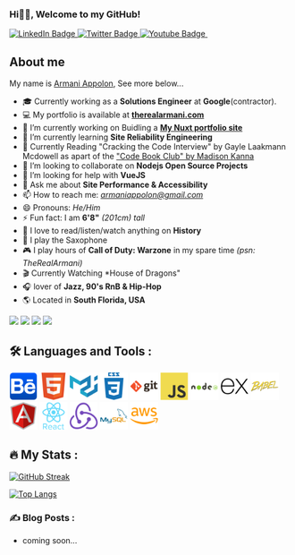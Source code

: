 ### Hi👋🏾, Welcome to my GitHub!

<div id="badges">
  <a href="https://www.linkedin.com/in/armaniappolon/">
    <img src="https://img.shields.io/badge/LinkedIn-blue?style=for-the-badge&logo=linkedin&logoColor=white" alt="LinkedIn Badge"/>
  </a>
  <a href="https://twitter.com/TheRealArmani">
    <img src="https://img.shields.io/badge/Twitter-blue?style=for-the-badge&logo=twitter&logoColor=white" alt="Twitter Badge"/>
  </a>
  <a href="https://www.youtube.com/channel/UCPzIOjfO9LtgDfnoUAUYuAQ)L">
    <img src="https://img.shields.io/badge/YouTube-red?style=for-the-badge&logo=youtube&logoColor=white" alt="Youtube Badge"/>
  </a>
  <img src="https://komarev.com/ghpvc/?username=armania&style=flat-square&color=blue" alt=""/>
</div>

## About me

My name is [Armani Appolon](https://www.threalarmani.com/linktree), See more below...

- 🎓 Currently working as a **Solutions Engineer** at **Google**(contractor).
- ‍💻 My portfolio is available at [**therealarmani.com**](https://therealarmani.com)
- 🔭 I’m currently working on Buidling a [**My Nuxt portfolio site**](ttps://therealarmani.com)
- 🌱 I’m currently learning **Site Reliability Engineering**
- 📖 Currently Reading "Cracking the Code Interview" by Gayle Laakmann Mcdowell as apart of the ["Code Book Club" by Madison Kanna](https://madisonkanna.com/codebookclub)
- 👯 I’m looking to collaborate on **Nodejs Open Source Projects**
- 🤔 I’m looking for help with **VueJS**
- 💬 Ask me about **Site Performance & Accessibility**
- 📫 How to reach me: *armaniappolon@gmail.com*
- 😄 Pronouns: *He/Him*
- ⚡ Fun fact: I am **6'8"** *(201cm) tall*
- 🧠 I love to read/listen/watch anything on **History**
- 🎷 I play the Saxophone
- 🎮 I play hours of **Call of Duty: Warzone** in my spare time *(psn: TheRealArmani)*
- 🎬 Currently Watching *House of Dragons"
- 🎧 lover of **Jazz, 90's RnB & Hip-Hop**
- 🌎 Located in **South Florida, USA**

<div align="left">
  <img src="https://media.giphy.com/media/fAcQ7d1Hnx2XlY6SMe/giphy.gif" width="100" />
  <img src="https://media.giphy.com/media/gcOg6zLJc0hN6YZ2i4/giphy.gif" width="100"/>
  <img src="https://media.giphy.com/media/H83F4AfL798AmtKXIL/giphy.gif" width="100" />
  <img src="https://media.giphy.com/media/EOmYN5kVP3W2Lyn6dx/giphy.gif" width="100" />
</div>

## :hammer_and_wrench: Languages and Tools :
<p dir="auto">
<img src="https://github.com/devicons/devicon/blob/master/icons/behance/behance-original.svg" alt="" width="50" />
<img src="https://github.com/devicons/devicon/blob/master/icons/html5/html5-original.svg" alt="" width="50" />
<img src="https://github.com/devicons/devicon/blob/master/icons/materialui/materialui-original.svg" alt="" width="50" /> 
<img src="https://github.com/devicons/devicon/blob/master/icons/css3/css3-plain-wordmark.svg" alt="" width="50" /> 
<img src="https://github.com/devicons/devicon/blob/master/icons/git/git-original-wordmark.svg" alt="" width="50" />  
<img src="https://github.com/devicons/devicon/blob/master/icons/javascript/javascript-original.svg" alt="" width="50" /> 
<img src="https://github.com/devicons/devicon/blob/master/icons/nodejs/nodejs-original-wordmark.svg" alt="" width="50" />
<img src="https://github.com/devicons/devicon/blob/master/icons/express/express-original.svg" alt="" width="50" />
<img src="https://github.com/devicons/devicon/blob/master/icons/babel/babel-original.svg" alt="" width="50" />    
<img src="https://github.com/devicons/devicon/blob/master/icons/angularjs/angularjs-original.svg" alt="" width="50" />
<img src="https://github.com/devicons/devicon/blob/master/icons/react/react-original-wordmark.svg" alt="" width="50" /> 
<img src="https://github.com/devicons/devicon/blob/master/icons/redux/redux-original.svg" alt="" width="50" />
<img src="https://github.com/devicons/devicon/blob/master/icons/mysql/mysql-original-wordmark.svg" alt="" width="50" />  
<img src="https://github.com/devicons/devicon/blob/master/icons/amazonwebservices/amazonwebservices-plain-wordmark.svg" alt="" width="50" />
<img src="https://github.com/devicons/devicon/blob/master/codepen/codepen-original.svg" alt="" width="50" /> 
<img src="https://github.com/devicons/devicon/blob/master/postgresql/postgresql-original.svg" alt="" width="50" /> 
<img src="https://github.com/devicons/devicon/blob/master/photoshop/photoship-original.svg" alt="" width="50" /> 
<img src="https://github.com/devicons/devicon/blob/master/php/php-original.svg" alt="" width="50" /> 
<img src="https://github.com/devicons/devicon/blob/master/nuxtjs/nuxtjs-original.svg" alt="" width="50" /> 
<img src="https://github.com/devicons/devicon/blob/master/sass/sass-original.svg" alt="" width="50" /> 
<img src="https://github.com/devicons/devicon/blob/master/sequelize/sequelize-original.svg" alt="" width="50" /> 
<img src="https://github.com/devicons/devicon/blob/master/socketio/socketio-original.svg" alt="" width="50" /> 
<img src="https://github.com/devicons/devicon/blob/master/tailwindcss/tailwindcss-original.svg" alt="" width="50" /> 
<img src="https://github.com/devicons/devicon/blob/master/typescript/typescript-original.svg" alt="" width="50" /> 
<img src="https://github.com/devicons/devicon/blob/master/Vim/vim-original.svg" alt="" width="50" /> 
<img src="https://github.com/devicons/devicon/blob/master/vuejs/vuejs-original.svg" alt="" width="50" /> 
<img src="https://github.com/devicons/devicon/blob/master/vuetify/vuetify-original.svg" alt="" width="50" /> 
<img src="https://github.com/devicons/devicon/blob/master/vim/vim-original.svg" alt="" width="50" />
<img src="https://github.com/devicons/devicon/blob/master/vscode/vscode-original.svg" alt="" width="50" />
<img src="https://github.com/devicons/devicon/blob/master/vuestorefront/vuestorefront-original.svg" alt="" width="50" /> 
<img src="https://github.com/devicons/devicon/blob/master/webpack/webpack-original.svg" alt="" width="50" />
<img src="https://github.com/devicons/devicon/blob/master/wordpress/wordpress-original.svg" alt="" width="50" />
<img src="https://github.com/devicons/devicon/blob/master/wocommerce/wocomerce-original.svg" alt="" width="50" />
</p>

## :fire: My Stats :

[![GitHub Streak](http://github-readme-streak-stats.herokuapp.com?user=armania&theme=dark&background=000000)](https://git.io/streak-stats)

[![Top Langs](https://github-readme-stats.vercel.app/api/top-langs/?username=armani&layout=compact&theme=vision-friendly-dark)](https://github.com/anuraghazra/github-readme-stats)

### :writing_hand: Blog Posts :

- coming soon...
